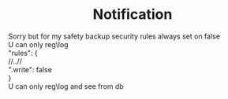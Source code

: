 <h1 align="center">Notification</h2>
Sorry but for my safety backup security rules always set on false <br>
U can only reg\log  <br>
"rules": {  <br>
    //..// <br>
    ".write": false <br>
  } <br>
  U can only reg\log and see from db